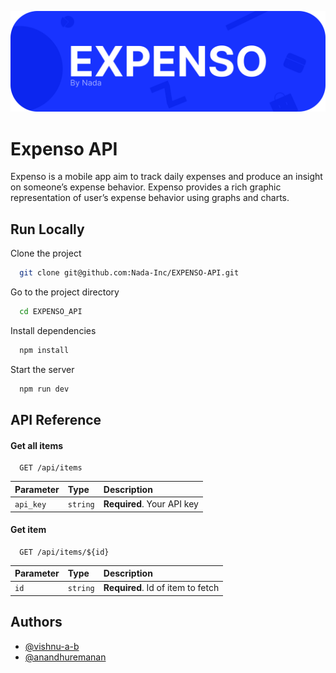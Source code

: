 
![Logo](https://raw.githubusercontent.com/ananduremanan/Demo/main/New%20Proposed%20Design%20Track.png)


# Expenso API

Expenso is a mobile app aim to track daily expenses and produce an insight on someone’s expense behavior. Expenso provides a rich graphic representation of user’s expense behavior using graphs and charts.


## Run Locally

Clone the project

```bash
  git clone git@github.com:Nada-Inc/EXPENSO-API.git
```

Go to the project directory

```bash
  cd EXPENSO_API
```

Install dependencies

```bash
  npm install
```

Start the server

```bash
  npm run dev
```


## API Reference

#### Get all items

```http
  GET /api/items
```

| Parameter | Type     | Description                |
| :-------- | :------- | :------------------------- |
| `api_key` | `string` | **Required**. Your API key |

#### Get item

```http
  GET /api/items/${id}
```

| Parameter | Type     | Description                       |
| :-------- | :------- | :-------------------------------- |
| `id`      | `string` | **Required**. Id of item to fetch |



## Authors

- [@vishnu-a-b](https://github.com/vishnu-a-b)
- [@anandhuremanan](https://github.com/ananduremanan)

